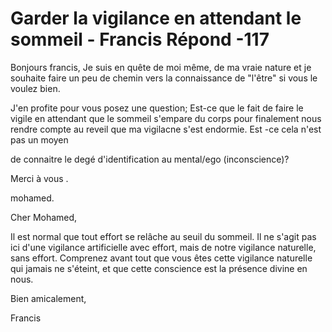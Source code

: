 # Garder la vigilance en attendant le sommeil - Francis Répond -117
Bonjours francis,
Je suis en qu&ecirc;te de moi m&ecirc;me, de ma vraie nature et je souhaite faire un peu de chemin vers la connaissance de &quot;l'&ecirc;tre&quot; si vous le voulez bien.

J'en profite pour vous posez une question; Est-ce que le fait de faire le vigile en attendant que le sommeil s'empare du corps pour finalement nous rendre compte au reveil que ma vigilacne s'est endormie. Est -ce cela n'est pas un moyen&nbsp;

de connaitre le deg&eacute; d'identification au mental/ego (inconscience)?

Merci &agrave; vous .

mohamed.

Cher Mohamed,

Il est normal que tout effort se rel&acirc;che au seuil du sommeil. Il ne s'agit pas ici d'une vigilance artificielle avec effort, mais de notre vigilance naturelle, sans effort. Comprenez avant tout que vous &ecirc;tes cette vigilance naturelle qui jamais ne s'&eacute;teint, et que cette conscience est la pr&eacute;sence divine en nous.&nbsp;

Bien amicalement,

Francis

  

